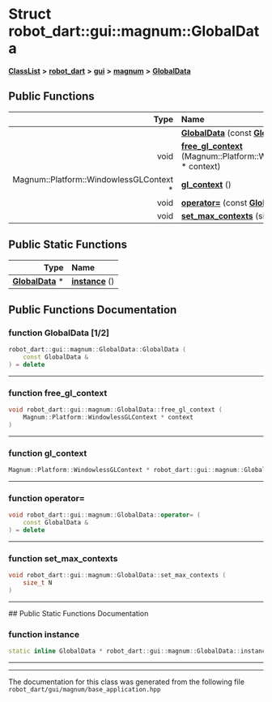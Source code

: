

# Struct robot\_dart::gui::magnum::GlobalData



[**ClassList**](annotated.md) **>** [**robot\_dart**](namespacerobot__dart.md) **>** [**gui**](namespacerobot__dart_1_1gui.md) **>** [**magnum**](namespacerobot__dart_1_1gui_1_1magnum.md) **>** [**GlobalData**](structrobot__dart_1_1gui_1_1magnum_1_1GlobalData.md)










































## Public Functions

| Type | Name |
| ---: | :--- |
|   | [**GlobalData**](#function-globaldata-12) (const [**GlobalData**](structrobot__dart_1_1gui_1_1magnum_1_1GlobalData.md) &) = delete<br> |
|  void | [**free\_gl\_context**](#function-free_gl_context) (Magnum::Platform::WindowlessGLContext \* context) <br> |
|  Magnum::Platform::WindowlessGLContext \* | [**gl\_context**](#function-gl_context) () <br> |
|  void | [**operator=**](#function-operator) (const [**GlobalData**](structrobot__dart_1_1gui_1_1magnum_1_1GlobalData.md) &) = delete<br> |
|  void | [**set\_max\_contexts**](#function-set_max_contexts) (size\_t N) <br> |


## Public Static Functions

| Type | Name |
| ---: | :--- |
|  [**GlobalData**](structrobot__dart_1_1gui_1_1magnum_1_1GlobalData.md) \* | [**instance**](#function-instance) () <br> |


























## Public Functions Documentation




### function GlobalData [1/2]

```C++
robot_dart::gui::magnum::GlobalData::GlobalData (
    const GlobalData &
) = delete
```




<hr>



### function free\_gl\_context 

```C++
void robot_dart::gui::magnum::GlobalData::free_gl_context (
    Magnum::Platform::WindowlessGLContext * context
) 
```




<hr>



### function gl\_context 

```C++
Magnum::Platform::WindowlessGLContext * robot_dart::gui::magnum::GlobalData::gl_context () 
```




<hr>



### function operator= 

```C++
void robot_dart::gui::magnum::GlobalData::operator= (
    const GlobalData &
) = delete
```




<hr>



### function set\_max\_contexts 

```C++
void robot_dart::gui::magnum::GlobalData::set_max_contexts (
    size_t N
) 
```




<hr>
## Public Static Functions Documentation




### function instance 

```C++
static inline GlobalData * robot_dart::gui::magnum::GlobalData::instance () 
```




<hr>

------------------------------
The documentation for this class was generated from the following file `robot_dart/gui/magnum/base_application.hpp`

